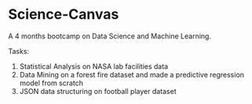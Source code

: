 # Science-Canvas
A 4 months bootcamp on Data Science and Machine Learning.

Tasks:
1. Statistical Analysis on NASA lab facilities data
2. Data Mining on a forest fire dataset and made a predictive regression model from scratch
3. JSON data structuring on football player dataset
